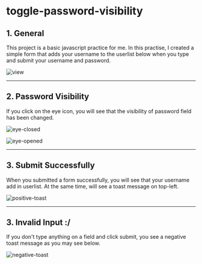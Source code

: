 # toggle-password-visibility

## **1. General**

This project is a basic javascript practice for me. In this practise, I created a simple form that adds your username to the userlist below when you type and submit your username and password. 

![view](https://github.com/muhammetozturk95/toggle-password-visibility/blob/master/figures/2021-09-23.png?raw=true)

---

## **2. Password Visibility**

If you click on the eye icon, you will see that the visibility of password field has been changed.

![eye-closed](https://github.com/muhammetozturk95/toggle-password-visibility/blob/master/figures/2021-09-23%20(1).png?raw=true)

![eye-opened](https://github.com/muhammetozturk95/toggle-password-visibility/blob/master/figures/2021-09-23%20(2).png?raw=true)

---

## **3. Submit Successfully**

When you submitted a form successfully, you will see that your username add in userlist. At the same time, will see a toast message on top-left.

![positive-toast](https://github.com/muhammetozturk95/toggle-password-visibility/blob/master/figures/2021-09-23%20(3).png?raw=true)

---

## **3. Invalid Input :/**

If you don't type anything on a field and click submit, you see a negative toast message as you may see below.


![negative-toast](https://github.com/muhammetozturk95/toggle-password-visibility/blob/master/figures/2021-09-23%20(4).png?raw=true)






